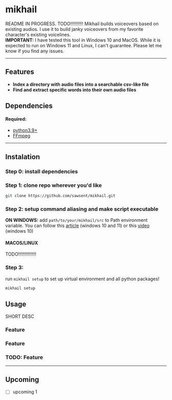 # mikhail
README IN PROGRESS. TODO!!!!!!!!!!
Mikhail builds voiceovers based on existing audios. I use it to build janky voiceovers from my favorite character's existing voicelines. <br>
**IMPORTANT:** I have tested this tool in Windows 10 and MacOS. While it is expected to run on Windows 11 and Linux, I can't guarantee. Please let me know if you find any issues.

---

## Features
- **Index a directory with audio files into a searchable csv-like file**
- **Find and extract specific words into their own audio files**



## Dependencies
#### Required:
- [python3.9+](https://www.python.org/downloads/)
- [FFmpeg](https://www.ffmpeg.org/) 

---

## Instalation
### Step 0: install dependencies
### Step 1: clone repo wherever you'd like
```sh
git clone https://github.com/sawsent/mikhail.git
```
### Step 2: setup command aliasing and make script executable
**ON WINDOWS:** add `path/to/your/mikhail/src` to Path environment variable. You can follow this [article](https://www.eukhost.com/kb/how-to-add-to-the-path-on-windows-10-and-windows-11/) (windows 10 and 11) or this [video](https://www.youtube.com/watch?v=gb9e3m98avk) (windows 10)

#### MACOS/LINUX
TODO!!!!!!!!!!!!!!

### Step 3:
run `mikhail setup` to set up virtual environment and all python packages!
```sh
mikhail setup
```

## Usage
SHORT DESC

### Feature
### Feature
### TODO: Feature

---

## Upcoming
- [ ] upcoming 1
